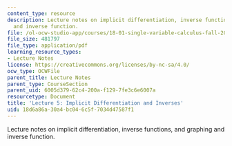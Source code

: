 ```yaml
---
content_type: resource
description: Lecture notes on implicit differentiation, inverse functions, and graphing
  and inverse function.
file: /ol-ocw-studio-app/courses/18-01-single-variable-calculus-fall-2006/18d6a86a30a4bc046c5f7034d47587f1_lec5.pdf
file_size: 481797
file_type: application/pdf
learning_resource_types:
- Lecture Notes
license: https://creativecommons.org/licenses/by-nc-sa/4.0/
ocw_type: OCWFile
parent_title: Lecture Notes
parent_type: CourseSection
parent_uid: 6005d379-62c4-200a-f129-7fe3c6e6007a
resourcetype: Document
title: 'Lecture 5: Implicit Differentiation and Inverses'
uid: 18d6a86a-30a4-bc04-6c5f-7034d47587f1
---
```

Lecture notes on implicit differentiation, inverse functions, and graphing and inverse function.